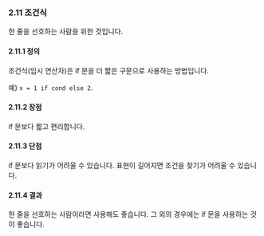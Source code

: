 <a id="s2.11-conditional-expressions"></a>
<a id="conditional-expressions"></a>
### 2.11 조건식

한 줄을 선호하는 사람을 위한 것입니다.

<a id="s2.11.1-definition"></a>
#### 2.11.1 정의

조건식(임시 연산자)은 if 문을 더 짧은 구문으로 사용하는 방법입니다.

예) `x = 1 if cond else 2`.

<a id="s2.11.2-pros"></a>
#### 2.11.2 장점

if 문보다 짧고 편리합니다.

<a id="s2.11.3-cons"></a>
#### 2.11.3 단점

if 문보다 읽기가 어려울 수 있습니다. 표현이 길어지면 조건을 찾기가 어려울 수 있습니다.

<a id="s2.11.4-decision"></a>
#### 2.11.4 결과

한 줄을 선호하는 사람이라면 사용해도 좋습니다. 그 외의 경우에는 if 문을 사용하는 것이 좋습니다.
